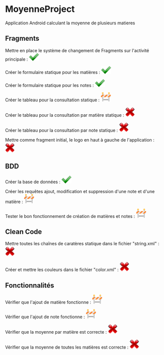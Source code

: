 # MoyenneProject
Application Android calculant la moyenne de plusieurs matieres


## Fragments

Mettre en place le système de changement de Fragments sur l'activité principale : ![alt text][logook]

Créer le formulaire statique pour les matières : ![alt text][logook]

Créer le formulaire statique pour les notes : ![alt text][logook]

Créer le tableau pour la consultation statique : ![alt text][logokook]

Créer le tableau pour la consultation par matière statique : ![alt text][logoko]

Créer le tableau pour la consultation par note statique : ![alt text][logoko]

Mettre comme fragment initial, le logo en haut à gauche de l'application : ![alt text][logoko]

## BDD

Créer la base de données : ![alt text][logook]

Créer les requêtes ajout, modification et suppression d'une note et d'une matière : ![alt text][logokook]

Tester le bon fonctionnement de création de matières et notes : ![alt text][logokook]

## Clean Code

Mettre toutes les chaînes de caratères statique dans le fichier "string.xml" : ![alt text][logoko]

Créer et mettre les couleurs dans le fichier "color.xml" : ![alt text][logoko]

## Fonctionnalités

Vérifier que l'ajout de matière fonctionne : ![alt text][logokook]

Vérifier que l'ajout de note fonctionne : ![alt text][logokook]

Vérifier que la moyenne par matière est correcte : ![alt text][logoko]

Vérifier que la moyenne de toutes les matières est correcte : 
![alt text][logoko]

[logoko]:https://github.com/izyj/MoyenneProject/blob/master/doc/ko.png "KO"
[logook]:https://github.com/izyj/MoyenneProject/blob/master/doc/ok.png "OK"
[logokook]:https://github.com/izyj/MoyenneProject/blob/master/doc/okko.png "EN CONSTRUCTION"
